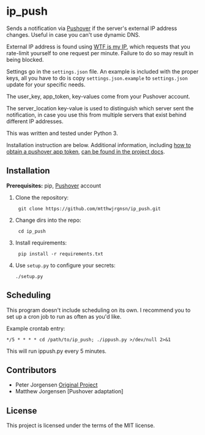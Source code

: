 ip_push
=======

Sends a notification via [Pushover][0] if the server's external IP address
changes. Useful in case you can't use dynamic DNS.

[0]: https://pushover.net

External IP address is found using [WTF is my IP][1], which requests that you
rate-limit yourself to one request per minute. Failure to do so may result in
being blocked.

[1]: https://wtfismyip.com

Settings go in the `settings.json` file. An example is included with the proper
keys, all you have to do is copy `settings.json.example` to `settings.json`
update for your specific needs.

The user_key, app_token, key-values come from your Pushover account.

The server_location key-value is used to distinguish which server sent the
notification, in case you use this from multiple servers that exist behind
different IP addresses.

This was written and tested under Python 3.

Installation instruction are below. Additional information, including [how to
obtain a pushover app token][2], [can be found in the project docs][3].

[2]: https://ip-push.readthedocs.io/en/latest/pushover-token.html
[3]: https://ip-push.readthedocs.io/en/latest/

Installation
------------

**Prerequisites:** pip, [Pushover][0] account

1. Clone the repository:

        git clone https://github.com/mtthwjrgnsn/ip_push.git

2. Change dirs into the repo:

        cd ip_push

3. Install requirements:

        pip install -r requirements.txt

4. Use `setup.py` to configure your secrets:

       ./setup.py

Scheduling
----------

This program doesn't include scheduling on its own. I recommend you to set up a
cron job to run as often as you'd like.

Example crontab entry:

    */5 * * * * cd /path/to/ip_push; ./ippush.py >/dev/null 2>&1

This will run ippush.py every 5 minutes.

Contributors
------------

- Peter Jorgensen [Original Project](https://github.com/p2j/ip_tweet)
- Matthew Jorgensen [Pushover adaptation]

License
-------

This project is licensed under the terms of the MIT license.
